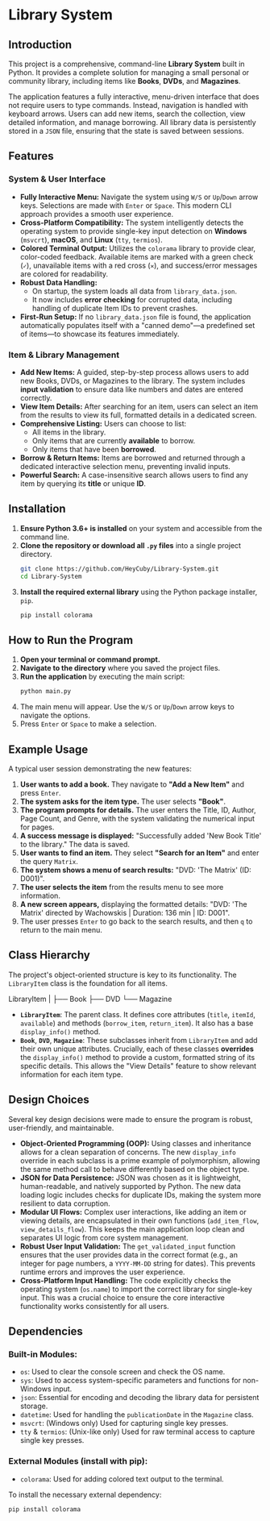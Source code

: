 # Library System

## Introduction

This project is a comprehensive, command-line **Library System** built in Python. It provides a complete solution for managing a small personal or community library, including items like **Books**, **DVDs**, and **Magazines**.

The application features a fully interactive, menu-driven interface that does not require users to type commands. Instead, navigation is handled with keyboard arrows. Users can add new items, search the collection, view detailed information, and manage borrowing. All library data is persistently stored in a `JSON` file, ensuring that the state is saved between sessions.

## Features

### System & User Interface
- **Fully Interactive Menu:** Navigate the system using `W/S` or `Up`/`Down` arrow keys. Selections are made with `Enter` or `Space`. This modern CLI approach provides a smooth user experience.
- **Cross-Platform Compatibility:** The system intelligently detects the operating system to provide single-key input detection on **Windows** (`msvcrt`), **macOS**, and **Linux** (`tty`, `termios`).
- **Colored Terminal Output:** Utilizes the `colorama` library to provide clear, color-coded feedback. Available items are marked with a green check (`✓`), unavailable items with a red cross (`✕`), and success/error messages are colored for readability.
- **Robust Data Handling:**
    - On startup, the system loads all data from `library_data.json`.
    - It now includes **error checking** for corrupted data, including handling of duplicate Item IDs to prevent crashes.
- **First-Run Setup:** If no `library_data.json` file is found, the application automatically populates itself with a "canned demo"—a predefined set of items—to showcase its features immediately.

### Item & Library Management
- **Add New Items:** A guided, step-by-step process allows users to add new Books, DVDs, or Magazines to the library. The system includes **input validation** to ensure data like numbers and dates are entered correctly.
- **View Item Details:** After searching for an item, users can select an item from the results to view its full, formatted details in a dedicated screen.
- **Comprehensive Listing:** Users can choose to list:
    - All items in the library.
    - Only items that are currently **available** to borrow.
    - Only items that have been **borrowed**.
- **Borrow & Return Items:** Items are borrowed and returned through a dedicated interactive selection menu, preventing invalid inputs.
- **Powerful Search:** A case-insensitive search allows users to find any item by querying its **title** or unique **ID**.

## Installation

1.  **Ensure Python 3.6+ is installed** on your system and accessible from the command line.
2.  **Clone the repository or download all `.py` files** into a single project directory.
    ```sh
    git clone https://github.com/HeyCuby/Library-System.git
    cd Library-System
    ```
3.  **Install the required external library** using the Python package installer, `pip`.
    ```sh
    pip install colorama
    ```

## How to Run the Program

1.  **Open your terminal or command prompt.**
2.  **Navigate to the directory** where you saved the project files.
3.  **Run the application** by executing the main script:
    ```sh
    python main.py
    ```
4.  The main menu will appear. Use the `W/S` or `Up`/`Down` arrow keys to navigate the options.
5.  Press `Enter` or `Space` to make a selection.

## Example Usage

A typical user session demonstrating the new features:

1.  **User wants to add a book.** They navigate to **"Add a New Item"** and press `Enter`.
2.  **The system asks for the item type.** The user selects **"Book"**.
3.  **The program prompts for details.** The user enters the Title, ID, Author, Page Count, and Genre, with the system validating the numerical input for pages.
4.  **A success message is displayed:** "Successfully added 'New Book Title' to the library." The data is saved.
5.  **User wants to find an item.** They select **"Search for an Item"** and enter the query `Matrix`.
6.  **The system shows a menu of search results:** "DVD: 'The Matrix' (ID: D001)".
7.  **The user selects the item** from the results menu to see more information.
8.  **A new screen appears,** displaying the formatted details: "DVD: 'The Matrix' directed by Wachowskis | Duration: 136 min | ID: D001".
9.  The user presses `Enter` to go back to the search results, and then `q` to return to the main menu.

## Class Hierarchy

The project's object-oriented structure is key to its functionality. The `LibraryItem` class is the foundation for all items.

LibraryItem
|
├── Book
├── DVD
└── Magazine


-   **`LibraryItem`**: The parent class. It defines core attributes (`title`, `itemId`, `available`) and methods (`borrow_item`, `return_item`). It also has a base `display_info()` method.
-   **`Book`**, **`DVD`**, **`Magazine`**: These subclasses inherit from `LibraryItem` and add their own unique attributes. Crucially, each of these classes **overrides** the `display_info()` method to provide a custom, formatted string of its specific details. This allows the "View Details" feature to show relevant information for each item type.

## Design Choices

Several key design decisions were made to ensure the program is robust, user-friendly, and maintainable.

-   **Object-Oriented Programming (OOP):** Using classes and inheritance allows for a clean separation of concerns. The new `display_info` override in each subclass is a prime example of polymorphism, allowing the same method call to behave differently based on the object type.
-   **JSON for Data Persistence:** JSON was chosen as it is lightweight, human-readable, and natively supported by Python. The new data loading logic includes checks for duplicate IDs, making the system more resilient to data corruption.
-   **Modular UI Flows:** Complex user interactions, like adding an item or viewing details, are encapsulated in their own functions (`add_item_flow`, `view_details_flow`). This keeps the main application loop clean and separates UI logic from core system management.
-   **Robust User Input Validation:** The `get_validated_input` function ensures that the user provides data in the correct format (e.g., an integer for page numbers, a `YYYY-MM-DD` string for dates). This prevents runtime errors and improves the user experience.
-   **Cross-Platform Input Handling:** The code explicitly checks the operating system (`os.name`) to import the correct library for single-key input. This was a crucial choice to ensure the core interactive functionality works consistently for all users.

## Dependencies

### Built-in Modules:
-   `os`: Used to clear the console screen and check the OS name.
-   `sys`: Used to access system-specific parameters and functions for non-Windows input.
-   `json`: Essential for encoding and decoding the library data for persistent storage.
-   `datetime`: Used for handling the `publicationDate` in the `Magazine` class.
-   `msvcrt`: (Windows only) Used for capturing single key presses.
-   `tty` & `termios`: (Unix-like only) Used for raw terminal access to capture single key presses.

### External Modules (install with pip):
-   `colorama`: Used for adding colored text output to the terminal.

To install the necessary external dependency:
```sh
pip install colorama
